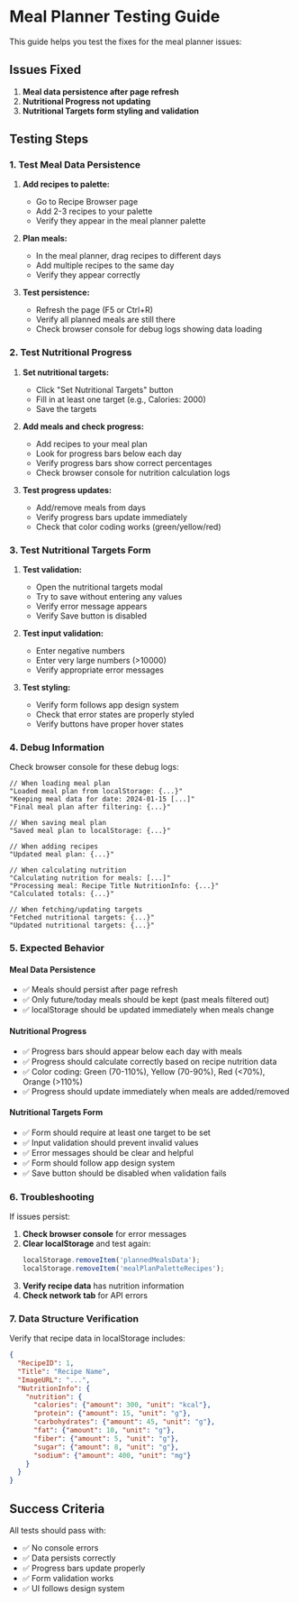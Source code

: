 # Meal Planner Testing Guide

This guide helps you test the fixes for the meal planner issues:

## Issues Fixed

1. **Meal data persistence after page refresh**
2. **Nutritional Progress not updating**
3. **Nutritional Targets form styling and validation**

## Testing Steps

### 1. Test Meal Data Persistence

1. **Add recipes to palette:**
   - Go to Recipe Browser page
   - Add 2-3 recipes to your palette
   - Verify they appear in the meal planner palette

2. **Plan meals:**
   - In the meal planner, drag recipes to different days
   - Add multiple recipes to the same day
   - Verify they appear correctly

3. **Test persistence:**
   - Refresh the page (F5 or Ctrl+R)
   - Verify all planned meals are still there
   - Check browser console for debug logs showing data loading

### 2. Test Nutritional Progress

1. **Set nutritional targets:**
   - Click "Set Nutritional Targets" button
   - Fill in at least one target (e.g., Calories: 2000)
   - Save the targets

2. **Add meals and check progress:**
   - Add recipes to your meal plan
   - Look for progress bars below each day
   - Verify progress bars show correct percentages
   - Check browser console for nutrition calculation logs

3. **Test progress updates:**
   - Add/remove meals from days
   - Verify progress bars update immediately
   - Check that color coding works (green/yellow/red)

### 3. Test Nutritional Targets Form

1. **Test validation:**
   - Open the nutritional targets modal
   - Try to save without entering any values
   - Verify error message appears
   - Verify Save button is disabled

2. **Test input validation:**
   - Enter negative numbers
   - Enter very large numbers (>10000)
   - Verify appropriate error messages

3. **Test styling:**
   - Verify form follows app design system
   - Check that error states are properly styled
   - Verify buttons have proper hover states

### 4. Debug Information

Check browser console for these debug logs:

```
// When loading meal plan
"Loaded meal plan from localStorage: {...}"
"Keeping meal data for date: 2024-01-15 [...]"
"Final meal plan after filtering: {...}"

// When saving meal plan
"Saved meal plan to localStorage: {...}"

// When adding recipes
"Updated meal plan: {...}"

// When calculating nutrition
"Calculating nutrition for meals: [...]"
"Processing meal: Recipe Title NutritionInfo: {...}"
"Calculated totals: {...}"

// When fetching/updating targets
"Fetched nutritional targets: {...}"
"Updated nutritional targets: {...}"
```

### 5. Expected Behavior

#### Meal Data Persistence
- ✅ Meals should persist after page refresh
- ✅ Only future/today meals should be kept (past meals filtered out)
- ✅ localStorage should be updated immediately when meals change

#### Nutritional Progress
- ✅ Progress bars should appear below each day with meals
- ✅ Progress should calculate correctly based on recipe nutrition data
- ✅ Color coding: Green (70-110%), Yellow (70-90%), Red (<70%), Orange (>110%)
- ✅ Progress should update immediately when meals are added/removed

#### Nutritional Targets Form
- ✅ Form should require at least one target to be set
- ✅ Input validation should prevent invalid values
- ✅ Error messages should be clear and helpful
- ✅ Form should follow app design system
- ✅ Save button should be disabled when validation fails

### 6. Troubleshooting

If issues persist:

1. **Check browser console** for error messages
2. **Clear localStorage** and test again:
   ```javascript
   localStorage.removeItem('plannedMealsData');
   localStorage.removeItem('mealPlanPaletteRecipes');
   ```
3. **Verify recipe data** has nutrition information
4. **Check network tab** for API errors

### 7. Data Structure Verification

Verify that recipe data in localStorage includes:
```json
{
  "RecipeID": 1,
  "Title": "Recipe Name",
  "ImageURL": "...",
  "NutritionInfo": {
    "nutrition": {
      "calories": {"amount": 300, "unit": "kcal"},
      "protein": {"amount": 15, "unit": "g"},
      "carbohydrates": {"amount": 45, "unit": "g"},
      "fat": {"amount": 10, "unit": "g"},
      "fiber": {"amount": 5, "unit": "g"},
      "sugar": {"amount": 8, "unit": "g"},
      "sodium": {"amount": 400, "unit": "mg"}
    }
  }
}
```

## Success Criteria

All tests should pass with:
- ✅ No console errors
- ✅ Data persists correctly
- ✅ Progress bars update properly
- ✅ Form validation works
- ✅ UI follows design system 